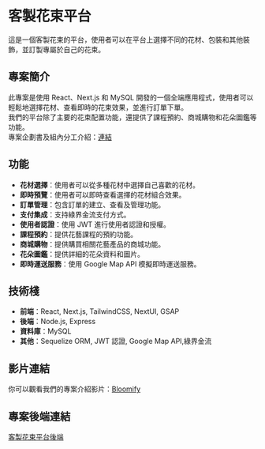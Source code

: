 # 客製花束平台

這是一個客製花束的平台，使用者可以在平台上選擇不同的花材、包裝和其他裝飾，並訂製專屬於自己的花束。

## 專案簡介

此專案是使用 React、Next.js 和 MySQL 開發的一個全端應用程式，使用者可以輕鬆地選擇花材、查看即時的花束效果，並進行訂單下單。 <br> 我們的平台除了主要的花束配置功能，還提供了課程預約、商城購物和花朵圖鑑等功能。
<br>專案企劃書及組內分工介紹：[連結](https://drive.google.com/file/d/1VNuqtVDKyTbmaUSBQANBKEWUgXMFKBcl/view)

## 功能

- **花材選擇**：使用者可以從多種花材中選擇自己喜歡的花材。
- **即時預覽**：使用者可以即時查看選擇的花材組合效果。
- **訂單管理**：包含訂單的建立、查看及管理功能。
- **支付集成**：支持綠界金流支付方式。
- **使用者認證**：使用 JWT 進行使用者認證和授權。
- **課程預約**：提供花藝課程的預約功能。
- **商城購物**：提供購買相關花藝產品的商城功能。
- **花朵圖鑑**：提供詳細的花朵資料和圖片。
- **即時運送服務**：使用 Google Map API 模擬即時運送服務。

## 技術棧

- **前端**：React, Next.js, TailwindCSS, NextUI, GSAP
- **後端**：Node.js, Express
- **資料庫**：MySQL
- **其他**：Sequelize ORM, JWT 認證, Google Map API,綠界金流

## 影片連結
你可以觀看我們的專案介紹影片：[Bloomify](https://www.youtube.com/live/WGKuIKMS9eY?t=7816s)

## 專案後端連結
[客製花束平台後端](https://github.com/Miminywang/Bloomify-node)





